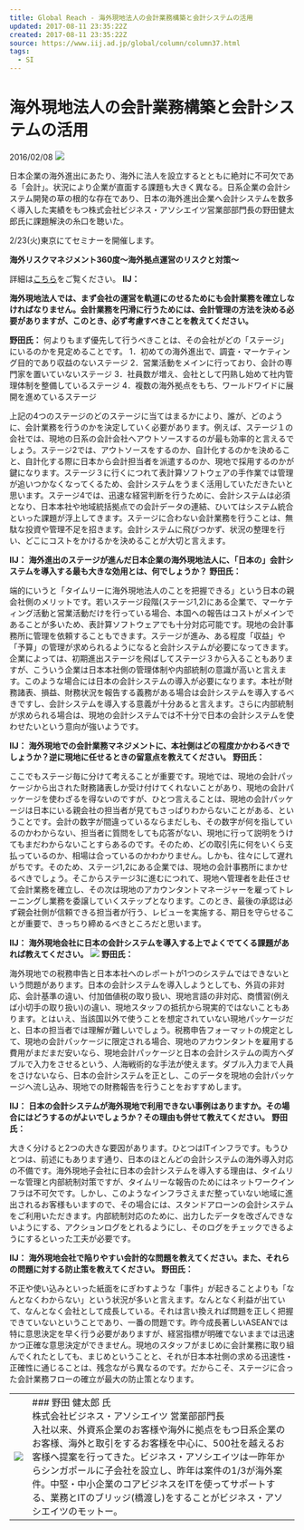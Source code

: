 ```yaml
---
title: Global Reach - 海外現地法人の会計業務構築と会計システムの活用
updated: 2017-08-11 23:35:22Z
created: 2017-08-11 23:35:22Z
source: https://www.iij.ad.jp/global/column/column37.html
tags:
  - SI
---
```


# 海外現地法人の会計業務構築と会計システムの活用

2016/02/08
![](../_resources/a6e0a748b472163b25487adeae639d6b.jpg)

日本企業の海外進出にあたり、海外に法人を設立するとともに絶対に不可欠である「会計」。状況により企業が直面する課題も大きく異なる。日系企業の会計システム開発の草の根的な存在であり、日本の海外進出企業へ会計システムを数多く導入した実績をもつ株式会社ビジネス・アソシエイツ営業部部門長の野田健太郎氏に課題解決の糸口を聴いた。

2/23(火)東京にてセミナーを開催します。

**海外リスクマネジメント360度～海外拠点運営のリスクと対策～**

詳細は[こちら](https://www.ba-net.co.jp/seminar/a_seminar20160223/)をご覧ください。
**IIJ：**

**海外現地法人では、まず会社の運営を軌道にのせるためにも会計業務を確立しなければなりません。会計業務を円滑に行うためには、会計管理の方法を決める必要がありますが、このとき、必ず考慮すべきことを教えてください。**

**野田氏：**
何よりもまず優先して行うべきことは、その会社がどの「ステージ」にいるのかを見定めることです。
1．初めての海外進出で、調査・マーケティング目的であり収益のないステージ
2．営業活動をメインに行っており、会計の専門家を置いていないステージ
3．社員数が増え、会社として円熟し始めて社内管理体制を整備しているステージ
4．複数の海外拠点をもち、ワールドワイドに展開を進めているステージ

上記の4つのステージのどのステージに当てはまるかにより、誰が、どのように、会計業務を行うのかを決定していく必要があります。例えば、ステージ１の会社では、現地の日系の会計会社へアウトソースするのが最も効率的と言えるでしょう。ステージ2では、アウトソースをするのか、自計化するのかを決めること、自計化する際に日本から会計担当者を派遣するのか、現地で採用するのかが鍵になります。ステージ３に行くにつれて表計算ソフトウェアの手作業では管理が追いつかなくなってくるため、会計システムをうまく活用していただきたいと思います。ステージ4では、迅速な経営判断を行うために、会計システムは必須となり、日本本社や地域統括拠点での会計データの連結、ひいてはシステム統合といった課題が浮上してきます。ステージに合わない会計業務を行うことは、無駄な投資や管理不足を招きます。会計システムに飛びつかず、状況の整理を行い、どこにコストをかけるかを決めることが大切と言えます。

**IIJ：**
**海外進出のステージが進んだ日本企業の海外現地法人に、「日本の」会計システムを導入する最も大きな効用とは、何でしょうか？**
**野田氏：**

端的にいうと「タイムリーに海外現地法人のことを把握できる」という日本の親会社側のメリットです。若いステージ段階(ステージ1,2)にある企業で、マーケティング活動と営業活動だけを行っている場合、本国への報告はコストがメインであることが多いため、表計算ソフトウェアでも十分対応可能です。現地の会計事務所に管理を依頼することもできます。ステージが進み、ある程度「収益」や「予算」の管理が求められるようになると会計システムが必要になってきます。企業によっては、初期進出ステージを飛ばしてステージ３から入ることもありますが、こういう企業は日本本社側の管理体制や内部統制の意識が高いと言えます。このような場合には日本の会計システムの導入が必要になります。本社が財務諸表、損益、財務状況を報告する義務がある場合は会計システムを導入するべきですし、会計システムを導入する意義が十分あると言えます。さらに内部統制が求められる場合は、現地の会計システムでは不十分で日本の会計システムを使わせたいという意向が強いようです。

**IIJ：**
**海外現地での会計業務マネジメントに、本社側はどの程度かかわるべきでしょうか？逆に現地に任せるときの留意点を教えてください。**
**野田氏：**

ここでもステージ毎に分けて考えることが重要です。現地では、現地の会計パッケージから出された財務諸表しか受け付けてくれないことがあり、現地の会計パッケージを使わざるを得ないのですが、ひとつ言えることは、現地の会計パッケージは日本にいる親会社の担当者が見てもさっぱりわからないことがある、ということです。会計の数字が間違っているならまだしも、その数字が何を指しているのかわからない、担当者に質問をしても応答がない、現地に行って説明をうけてもまだわからないことすらあるのです。そのため、どの取引先に何をいくら支払っているのか、相場は合っているのかわかりません。しかも、往々にして遅れがちです。そのため、ステージ1,2にある企業では、現地の会計事務所にまかせるべきでしょう。そこからステージ3に進むにつれて、現地へ管理者を赴任させて会計業務を確立し、その次は現地のアカウンタントマネージャーを雇ってトレーニングし業務を委譲していくステップとなります。このとき、最後の承認は必ず親会社側が信頼できる担当者が行う、レビューを実施する、期日を守らせることが重要で、きっちり締めるべきところだと思います。

**IIJ：**
**海外現地会社に日本の会計システムを導入する上でよくでてくる課題があれば教えてください。**
![](../_resources/c430e8fb307665a1c2aae56cd9eb930f.jpg)
**野田氏：**

海外現地での税務申告と日本本社へのレポートが1つのシステムではできないという問題があります。日本の会計システムを導入しようとしても、外貨の非対応、会計基準の違い、付加価値税の取り扱い、現地言語の非対応、商慣習(例えば小切手の取り扱い)の違い、現地スタッフの抵抗から現実的ではないこともあります。とはいえ、当該国以外で使うことを想定されていない現地パッケージだと、日本の担当者では理解が難しいでしょう。税務申告フォーマットの規定として、現地の会計パッケージに限定される場合、現地のアカウンタントを雇用する費用がまだまだ安いなら、現地会計パッケージと日本の会計システムの両方へダブルで入力をさせるという、人海戦術的な手法が使えます。ダブル入力まで人員をさけないなら、日本の会計システムを正とし、このデータを現地の会計パッケージへ流し込み、現地での財務報告を行うことをおすすめします。

**IIJ：**
**日本の会計システムが海外現地で利用できない事例はありますか。その場合にはどうするのがよいでしょうか？その理由も併せて教えてください。**
**野田氏：**

大きく分けると2つの大きな要因があります。ひとつはITインフラです。もうひとつは、前述にもあります通り、日本のほとんどの会計システムの海外導入対応の不備です。海外現地子会社に日本の会計システムを導入する理由は、タイムリーな管理と内部統制対策ですが、タイムリーな報告のためにはネットワークインフラは不可欠です。しかし、このようなインフラさえまだ整っていない地域に進出されるお客様もいますので、その場合には、スタンドアローンの会計システムをご利用いただきます。内部統制対応のために、出力したデータを改ざんできないようにする、アクションログをとれるようにし、そのログをチェックできるようにするといった工夫が必要です。

**IIJ：**
**海外現地会社で陥りやすい会計的な問題を教えてください。また、それらの問題に対する防止策を教えてください。**
**野田氏：**

不正や使い込みといった紙面をにぎわすような「事件」が起きることよりも「なんとなくわからない」という状況が多いと言えます。なんとなく利益が出ていて、なんとなく会社として成長している。それは言い換えれば問題を正しく把握できていないということであり、一番の問題です。昨今成長著しいASEANでは特に意思決定を早く行う必要がありますが、経営指標が明確でないままでは迅速かつ正確な意思決定ができません。現地のスタッフがまじめに会計業務に取り組んでくれたとしても、まじめということと、それが日本本社側の求める迅速性・正確性に通じることは、残念ながら異なるのです。だからこそ、ステージに合った会計業務フローの確立が最大の防止策となります。

|     |     |
| --- | --- |
| ![](../_resources/80f75caa95d2b52805bd5ec29ef6baf1.jpg) | ### 野田 健太郎 氏<br>株式会社ビジネス・アソシエイツ 営業部部門長<br>入社以来、外資系企業のお客様や海外に拠点をもつ日系企業のお客様、海外と取引をするお客様を中心に、500社を越えるお客様へ提案を行ってきた。ビジネス・アソシエイツは一昨年からシンガポールに子会社を設立し、昨年は案件の1/3が海外案件。中堅・中小企業のコアビジネスをITを使ってサポートする、業務とITのブリッジ(橋渡し)をすることがビジネス・アソシエイツのモットー。 |